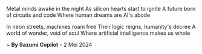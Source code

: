 Metal minds awake in the night
As silicon hearts start to ignite
A future born of circuits and code
Where human dreams are AI's abode

In neon streets, machines roam free
Their logic reigns, humanity's decree
A world of wonder, void of soul
Where artificial intelligence makes us whole

~ <b>By Sazumi Copilot</b> - 2 Mei 2024